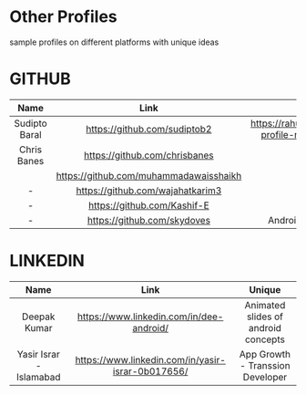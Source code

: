 # Other Profiles
sample profiles on different platforms with unique ideas

# GITHUB 

|Name|Link|Unique
|:-:|:-:|:-:
|Sudipto Baral|https://github.com/sudiptob2|https://rahuldkjain.github.io/gh-profile-readme-generator/
|Chris Banes|https://github.com/chrisbanes|-
||https://github.com/muhammadawaisshaikh|-
|-|https://github.com/wajahatkarim3|-
|-|https://github.com/Kashif-E|-
|-|https://github.com/skydoves|Android Roadmap 2022


# LINKEDIN

|Name|Link|Unique
|:-:|:-:|:-:
|Deepak Kumar|https://www.linkedin.com/in/dee-android/|Animated slides of android concepts
|Yasir Israr - Islamabad|https://www.linkedin.com/in/yasir-israr-0b017656/|App Growth - Transsion Developer
